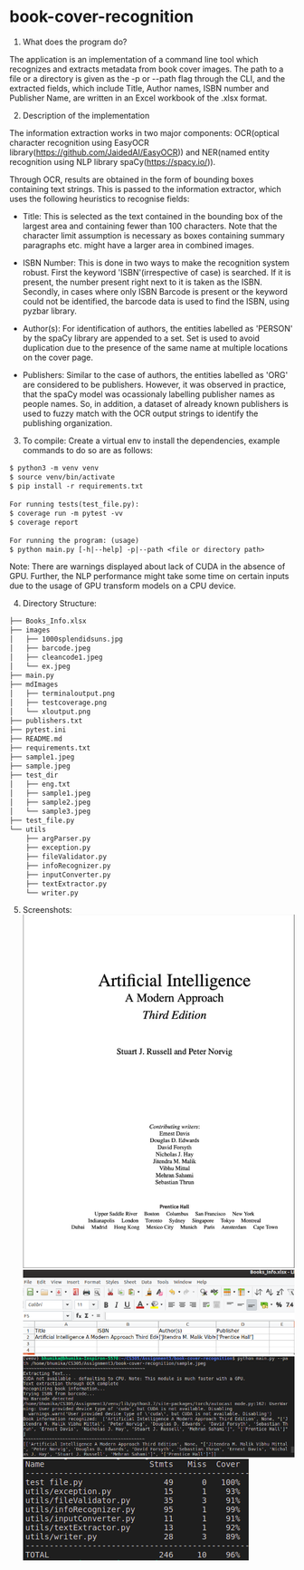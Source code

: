 # book-cover-recognition

1. What does the program do?

The application is an implementation of a command line tool which recognizes and extracts metadata from book cover images. The path to a file or a directory is given as the -p or --path flag through the CLI, and the extracted fields, which include Title, Author names, ISBN number and Publisher Name, are written in an Excel workbook of the .xlsx format.

2. Description of the implementation

The information extraction works in two major components: OCR(optical character recognition using EasyOCR library(https://github.com/JaidedAI/EasyOCR)) and NER(named entity recognition using NLP library spaCy(https://spacy.io/)).

Through OCR, results are obtained in the form of bounding boxes containing text strings. This is passed to the information extractor, which uses the following heuristics to recognise fields:

- Title: This is selected as the text contained in the bounding box of the largest area and containing fewer than 100 characters. Note that the character limit assumption is necessary as boxes containing summary paragraphs etc. might have a larger area in combined images.

- ISBN Number: This is done in two ways to make the recognition system robust. First the keyword 'ISBN'(irrespective of case) is searched. If it is present, the number present right next to it is taken as the ISBN.
Secondly, in cases where only ISBN Barcode is present or the keyword could not be identified, the barcode data is used to find the ISBN, using pyzbar library.

- Author(s): For identification of authors, the entities labelled as 'PERSON' by the spaCy library are appended to a set. Set is used to avoid duplication due to the presence of the same name at multiple locations on the cover page.

- Publishers: Similar to the case of authors, the entities labelled as 'ORG' are considered to be publishers. However, it was observed in practice, that the spaCy model was ocassionaly labelling publisher names as people names. So, in addition, a dataset of already known publishers is used to fuzzy match with the OCR output strings to identify the publishing organization.

<!-- SOLID coding practices:
SOLID and DRY principles were kept in mind while designing the modules and the structure of the program.
- 1. Single Responsibility Principle: By limiting the functionality of the classes to singular responsibility.
- 2. Interface Segragation Principles: Coding to the interface has been extensibly used through the usage of abstract classes and methods and segregation is achieved by splitting into multiple independent parts.
- 3. Dependency Inversion Principle: In conjunction to increasing the scope of the application to pdf, epub files etc, an abstract inputConverter(converts specified format to image) has been created. The main function depends on this abstraction instead of individual converter functions for various filetypes(e.g. inputConverterPDF, inputConverterHTML etc.)
- 4. Open/Closed Principle: An example is the infoRecognizer class. It has the recognize function, which has no need to change to add for example, new features. The descendant class can have any additional methods. Thus it is close to modification but open to extension.
- 5. Liskov Substitution Principle: The custom exception class is inherited by the specific exception classes like pathException, fileTypeException etc., which can easily be replaced instead of the parent custom exception class.
 -->

3. To compile:
Create a virtual env to install the dependencies, example commands to do so are as follows:
```
$ python3 -m venv venv
$ source venv/bin/activate
$ pip install -r requirements.txt

For running tests(test_file.py):
$ coverage run -m pytest -vv
$ coverage report

For running the program: (usage)
$ python main.py [-h|--help] -p|--path <file or directory path>
```
Note: 
There are warnings displayed about lack of CUDA in the absence of GPU. Further, the NLP performance might take some time on certain inputs due to the usage of GPU transform models on a CPU device.

4. Directory Structure:

```.
├── Books_Info.xlsx
├── images
│   ├── 1000splendidsuns.jpg
│   ├── barcode.jpeg
│   ├── cleancode1.jpeg
│   └── ex.jpeg
├── main.py
├── mdImages
│   ├── terminaloutput.png
│   ├── testcoverage.png
│   └── xloutput.png
├── publishers.txt
├── pytest.ini
├── README.md
├── requirements.txt
├── sample1.jpeg
├── sample.jpeg
├── test_dir
│   ├── eng.txt
│   ├── sample1.jpeg
│   ├── sample2.jpeg
│   └── sample3.jpeg
├── test_file.py
└── utils
    ├── argParser.py
    ├── exception.py
    ├── fileValidator.py
    ├── infoRecognizer.py
    ├── inputConverter.py
    ├── textExtractor.py
    └── writer.py
```


5. Screenshots:
![sample input image](./sample.jpeg "Input Image")
![excel output](./mdImages/xloutput.png "Writes output in .xlsx format")
![terminal output](./mdImages/terminaloutput.png "Terminal")
![test coverage 96%](./mdImages/testcoverage.png "Overall test coverage")

